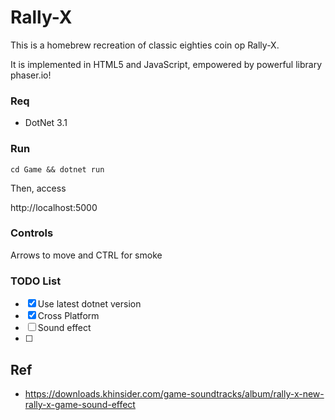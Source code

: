 # Rally-X

This is a homebrew recreation of classic eighties coin op Rally-X.

It is implemented in HTML5 and JavaScript, empowered by powerful library phaser.io!

### Req

* DotNet 3.1

### Run

```
cd Game && dotnet run
```

Then, access

http://localhost:5000


### Controls

Arrows to move and CTRL for smoke


### TODO List

* [x] Use latest dotnet version
* [x] Cross Platform
* [ ] Sound effect
* [ ]


## Ref

* https://downloads.khinsider.com/game-soundtracks/album/rally-x-new-rally-x-game-sound-effect